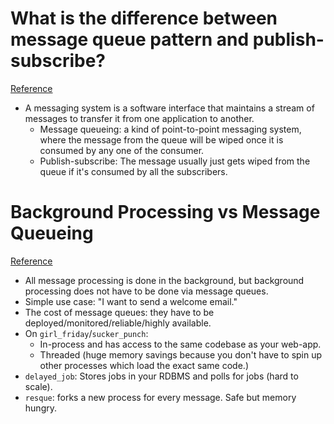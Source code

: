 # What is the difference between message queue pattern and publish-subscribe?
[Reference](https://www.quora.com/What-is-the-difference-between-message-queue-pattern-and-publish-subscribe)

- A messaging system is a software interface that maintains a stream of messages to transfer it from one application to another.
  - Message queueing: a kind of point-to-point messaging system, where the message from the queue will be wiped once it is consumed by any one of the consumer.
  - Publish-subscribe: The message usually just gets wiped from the queue if it's consumed by all the subscribers.

# Background Processing vs Message Queueing
[Reference](http://www.mikeperham.com/2011/05/04/background-processing-vs-message-queueing/)

- All message processing is done in the background, but background processing does not have to be done via message queues.
- Simple use case: "I want to send a welcome email."
- The cost of message queues: they have to be deployed/monitored/reliable/highly available.
- On `girl_friday`/`sucker_punch`:
  - In-process and has access to the same codebase as your web-app.
  - Threaded (huge memory savings because you don't have to spin up other processes which load the exact same code.)
- `delayed_job`: Stores jobs in your RDBMS and polls for jobs (hard to scale).
- `resque`: forks a new process for every message. Safe but memory hungry.
